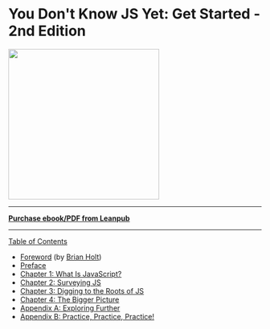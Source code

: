 # You Don't Know JS Yet: Get Started - 2nd Edition

<img src="images/cover.png" width="300">

-----

**[Purchase ebook/PDF from Leanpub](https://leanpub.com/ydkjsy-get-started)**

-----

[Table of Contents](toc.md)

* [Foreword](foreword.id-ID.md) (by [Brian Holt](https://twitter.com/holtbt))
* [Preface](../preface.id-ID.md)
* [Chapter 1: What Is JavaScript?](ch1.md)
* [Chapter 2: Surveying JS](ch2.md)
* [Chapter 3: Digging to the Roots of JS](ch3.md)
* [Chapter 4: The Bigger Picture](ch4.md)
* [Appendix A: Exploring Further](apA.md)
* [Appendix B: Practice, Practice, Practice!](apB.md)
